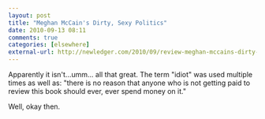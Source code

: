 ```yaml
---
layout: post  
title: "Meghan McCain's Dirty, Sexy Politics"  
date: 2010-09-13 08:11  
comments: true  
categories: [elsewhere]
external-url: http://newledger.com/2010/09/review-meghan-mccains-dirty-sexy-politics/  
---
```


Apparently it isn't...umm... all that great. The term "idiot" was used multiple times as well as: "there is no reason that anyone who is not getting paid to review this book should ever, ever spend money on it."

Well, okay then.

